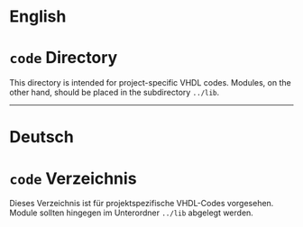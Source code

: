 # English

# `code` Directory

This directory is intended for project-specific VHDL codes. Modules, on the other hand, should be placed in the subdirectory `../lib`.

---

# Deutsch

# `code` Verzeichnis

Dieses Verzeichnis ist für projektspezifische VHDL-Codes vorgesehen. Module sollten hingegen im Unterordner `../lib` abgelegt werden.
